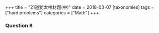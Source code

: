 +++
title = "21道犹太棺材题(中)"
date = 2018-03-07
[taxonomies]
tags = ["hard problems"]
categories = ["Math"]
+++

<h3>Question 8</h3>
